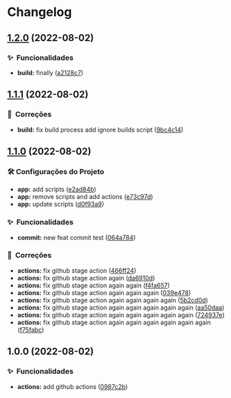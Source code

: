 # Changelog

## [1.2.0](https://github.com/dekisr/test-release/compare/v1.1.1...v1.2.0) (2022-08-02)


### :sparkles:  Funcionalidades

* **build:** finally ([a2128c7](https://github.com/dekisr/test-release/commit/a2128c790830d65f1b2312c153aa9688d9ba75d4))

## [1.1.1](https://github.com/dekisr/test-release/compare/v1.1.0...v1.1.1) (2022-08-02)


### :nut_and_bolt:  Correções

* **build:** fix build process add ignore builds script ([9bc4c14](https://github.com/dekisr/test-release/commit/9bc4c143fc717dddb3c11223aa7546b493ade68b))

## [1.1.0](https://github.com/dekisr/test-release/compare/v1.0.0...v1.1.0) (2022-08-02)


### :hammer_and_wrench: Configurações do Projeto

* **app:** add scripts ([e2ad84b](https://github.com/dekisr/test-release/commit/e2ad84bcc07b6754ddeeb9a079840c7ee60dc00c))
* **app:** remove scripts and add actions ([e73c97d](https://github.com/dekisr/test-release/commit/e73c97da71783c0200d3cd46afe972801a0fb1b4))
* **app:** update scripts ([d0f93a9](https://github.com/dekisr/test-release/commit/d0f93a916d5147b3addfc05245661dc494852b22))


### :sparkles:  Funcionalidades

* **commit:** new feat commit test ([064a784](https://github.com/dekisr/test-release/commit/064a784d5c6ac28edda3e24095ce6768a7f1a272))


### :nut_and_bolt:  Correções

* **actions:** fix github stage action ([466ff24](https://github.com/dekisr/test-release/commit/466ff24a2d166994f821f064255000536c7a53bc))
* **actions:** fix github stage action again ([da6910d](https://github.com/dekisr/test-release/commit/da6910d859e74b486db1bc4c5555fcac340e81e8))
* **actions:** fix github stage action again again ([f4fa657](https://github.com/dekisr/test-release/commit/f4fa6570172d20c05122e3e9d29e608c60486712))
* **actions:** fix github stage action again again again ([039e478](https://github.com/dekisr/test-release/commit/039e478643014953e712c5de598aa6f9ad180774))
* **actions:** fix github stage action again again again again ([5b2cd0d](https://github.com/dekisr/test-release/commit/5b2cd0d652a5f4f3f29fb261b68ac843c34fd2bc))
* **actions:** fix github stage action again again again again again ([aa50daa](https://github.com/dekisr/test-release/commit/aa50daab10800afe20e762f97b1a9b0a667cafb4))
* **actions:** fix github stage action again again again again again ([724937e](https://github.com/dekisr/test-release/commit/724937ed92c4e55c2ab9d0dadbad24320bfdf31e))
* **actions:** fix github stage action again again again again again again ([f75fabc](https://github.com/dekisr/test-release/commit/f75fabc3fa2b1e28b435dfe76e978befc36a0f9c))

## 1.0.0 (2022-08-02)


### :sparkles:  Funcionalidades

* **actions:** add github actions ([0987c2b](https://github.com/dekisr/test-release/commit/0987c2bc71056d9ac0d80601a2062b6f73120cce))

